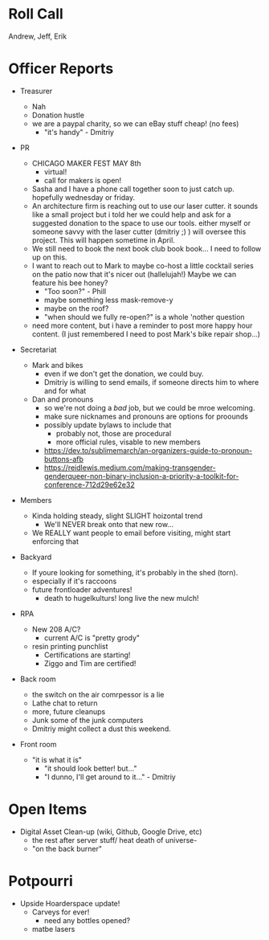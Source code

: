 Roll Call
=========
Andrew, Jeff, Erik
  
Officer Reports
===============
- Treasurer
  - Nah
  - Donation hustle
  - we are a paypal charity, so we can eBay stuff cheap! (no fees)
    - "it's handy" - Dmitriy
- PR
  - CHICAGO MAKER FEST MAY 8th
    - virtual!
    - call for makers is open!
  - Sasha and I have a phone call together soon to just catch up. hopefully wednesday or friday.
  - An architecture firm is reaching out to use our laser cutter. it sounds like a small project but i told her we could help and ask for a suggested donation to the space to use our tools. either myself or someone savvy with the laser cutter (dmitriy ;) ) will oversee this project. This will happen sometime in April.
  - We still need to book the next book club book book... I need to follow up on this.
  - I want to reach out to Mark to maybe co-host a little cocktail series on the patio now that it's nicer out (hallelujah!) Maybe we can feature his bee honey?
    - "Too soon?" - Phill
    - maybe something less mask-remove-y
    - maybe on the roof?
    - "when should we fully re-open?" is a whole 'nother question
  - need more content, but i have a reminder to post more happy hour content. (I just remembered I need to post Mark's bike repair shop...)

- Secretariat
  - Mark and bikes
    - even if we don't get the donation, we could buy.
    - Dmitriy is willing to send emails, if someone directs him to where and for what
  - Dan and pronouns
    - so we're not doing a *bad* job, but we could be mroe welcoming.
    - make sure nicknames and pronouns are options for proounds
    - possibly update bylaws to include that
      - probably not, those are procedural  
      - more official rules, visable to new members
    - https://dev.to/sublimemarch/an-organizers-guide-to-pronoun-buttons-afb
    - https://reidlewis.medium.com/making-transgender-genderqueer-non-binary-inclusion-a-priority-a-toolkit-for-conference-712d29e62e32
- Members
  - Kinda holding steady, slight SLIGHT hoizontal trend
    - We'll NEVER break onto that new row...
  - We REALLY want people to email before visiting, might start enforcing that
- Backyard
  - If youre looking for something, it's probably in the shed (torn). 
  - especially if it's raccoons
  - future frontloader adventures!
    - death to hugelkulturs! long live the new mulch!
- RPA
  - New 208 A/C?
    - current A/C is "pretty grody"
  - resin printing punchlist
    - Certifications are starting!
    - Ziggo and Tim are certified!
- Back room
  - the switch on the air comrpessor is a lie
  - Lathe chat to return
  - more, future cleanups
  - Junk some of the junk computers
  - Dmitriy might collect a dust this weekend.
- Front room
  - "it is what it is"
    - "it should look better! but..."
    - "I dunno, I'll get around to it..." - Dmitriy
  
  
Open Items
==========
- Digital Asset Clean-up (wiki, Github, Google Drive, etc)
  - the rest after server stuff/ heat death of universe-
  - "on the back burner"
  
Potpourri
=========
- Upside Hoarderspace update!
  - Carveys for ever!
    - need any bottles opened?
  - matbe lasers
